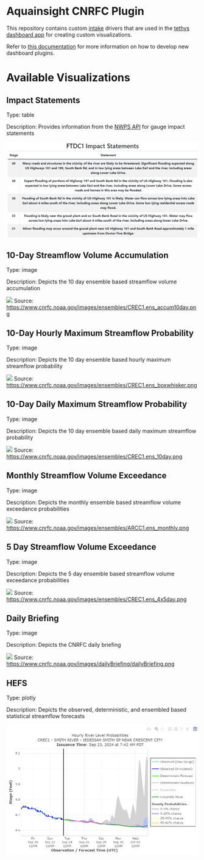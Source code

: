 # Aquainsight CNRFC Plugin

This repository contains custom [intake](https://intake.readthedocs.io/en/latest/making-plugins.html) drivers that are used in the [tethys dashboard app](https://git.aquaveo.com/tethys/firo/aquainsight) for creating custom visualizations.

Refer to [this documentation](https://git.aquaveo.com/tethys/firo/aquainsight/-/blob/plugins/README.md?ref_type=heads#visualization-plugins) for more information on how to develop new dashboard plugins.

# Available Visualizations

## Impact Statements

Type: table

Description: Provides information from the [NWPS API](https://api.water.noaa.gov/nwps/v1/docs/) for gauge impact statements

![](docs/impact_statements.png)

## 10-Day Streamflow Volume Accumulation

Type: image

Description: Depicts the 10 day ensemble based streamflow volume accumulation

![](https://www.cnrfc.noaa.gov/images/ensembles/CREC1.ens_accum10day.png)
Source: https://www.cnrfc.noaa.gov/images/ensembles/CREC1.ens_accum10day.png

## 10-Day Hourly Maximum Streamflow Probability

Type: image

Description: Depicts the 10 day ensemble based hourly maximum streamflow probability

![](https://www.cnrfc.noaa.gov/images/ensembles/CREC1.ens_boxwhisker.png)
Source: https://www.cnrfc.noaa.gov/images/ensembles/CREC1.ens_boxwhisker.png

## 10-Day Daily Maximum Streamflow Probability

Type: image

Description: Depicts the 10 day ensemble based daily maximum streamflow probability

![](https://www.cnrfc.noaa.gov/images/ensembles/CREC1.ens_10day.png)
Source: https://www.cnrfc.noaa.gov/images/ensembles/CREC1.ens_10day.png

## Monthly Streamflow Volume Exceedance

Type: image

Description: Depicts the monthly ensemble based streamflow volume exceedance probabilities

![](https://www.cnrfc.noaa.gov/images/ensembles/ARCC1.ens_monthly.png)
Source: https://www.cnrfc.noaa.gov/images/ensembles/ARCC1.ens_monthly.png

## 5 Day Streamflow Volume Exceedance

Type: image

Description: Depicts the 5 day ensemble based streamflow volume exceedance probabilities

![](https://www.cnrfc.noaa.gov/images/ensembles/CREC1.ens_4x5day.png)
Source: https://www.cnrfc.noaa.gov/images/ensembles/CREC1.ens_4x5day.png

## Daily Briefing

Type: image

Description: Depicts the CNRFC daily briefing

![](https://www.cnrfc.noaa.gov/images/dailyBriefing/dailyBriefing.png)
Source: https://www.cnrfc.noaa.gov/images/dailyBriefing/dailyBriefing.png

## HEFS

Type: plotly

Description: Depicts the observed, deterministic, and ensembled based statistical streamflow forecasts

![](docs/hefs.png)
